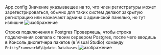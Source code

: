 App.config
Значение указываещее на то, что член регистратуры может зарегестрироваться, обычно для таких систем делают закрытую регистрацию или назначают админа с админской панелью, но тут излишне
![изображение](https://user-images.githubusercontent.com/49559721/172618591-fd02e7a4-ce2d-47c4-ada1-e00efa1c24ed.png)

Строка подключения к Postgres
Проверяешь, чтобы строка подключения совпала с твоим сервером Postgres, после чего вводишь в Консоль диспетчера пакетов (в Visual Studio) команду ```EntityFramework6\Update-Databases```
![изображение](https://user-images.githubusercontent.com/49559721/172618740-e5743d02-e6ec-48b9-9a84-8238bb289399.png)
